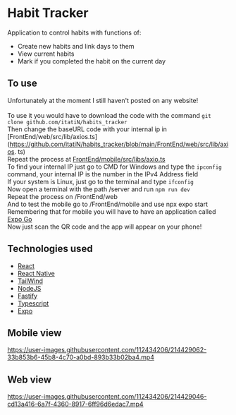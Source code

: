 # Habit Tracker
Application to control habits with functions of: <br>
- Create new habits and link days to them<br>
- View current habits<br>
- Mark if you completed the habit on the current day <br>

## To use
Unfortunately at the moment I still haven't posted on any website! <br> <br>
To use it you would have to download the code with the command `git clone github.com/itatiN/habits_tracker` <br>
Then change the baseURL code with your internal ip in [FrontEnd/web/src/lib/axios.ts](https://github.com/itatiN/habits_tracker/blob/main/FrontEnd/web/src/lib/axios. ts) <br>
Repeat the process at [FrontEnd/mobile/src/libs/axio.ts](https://github.com/itatiN/habits_tracker/blob/main/FrontEnd/mobile/src/libs/axios.ts) <br>
To find your internal IP just go to CMD for Windows and type the `ipconfig` command, your internal IP is the number in the IPv4 Address field <br>
If your system is Linux, just go to the terminal and type `ifconfig` <br>
Now open a terminal with the path /server and run `npm run dev` <br>
Repeat the process on /FrontEnd/web <br>
And to test the mobile go to /FrontEnd/mobile and use npx expo start <br>
Remembering that for mobile you will have to have an application called [Expo Go](https://expo.dev/client) <br>
Now just scan the QR code and the app will appear on your phone! <br>

## Technologies used
- [React](https://pt-br.reactjs.org/)
- [React Native](https://reactnative.dev/)
- [TailWind](https://tailwindcss.com/)
- [NodeJS](https://nodejs.org/en/)
- [Fastify](https://www.fastify.io/)
- [Typescript](https://www.typescriptlang.org/)
- [Expo](https://expo.dev/client)


## Mobile view
https://user-images.githubusercontent.com/112434206/214429062-33b853b6-45b8-4c70-a0bd-893b33b02ba4.mp4

## Web view
https://user-images.githubusercontent.com/112434206/214429046-cd13a416-6a7f-4360-8917-6ff96d6edac7.mp4
